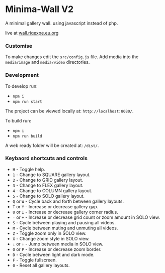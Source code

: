 # Minima-Wall V2

A minimal gallery wall. using javascript instead of php.

live at [wall.riqexpe.eu.org](https://wall.riqexpe.eu.org/)

### Customise

To make changes edit the `src/config.js` file.
Add media into the `media/image` and `media/video` directories.

### Development

To develop run:
- `npm i`
- `npm run start`

The project can be viewed locally at: `http://localhost:8080/`.

To build run:
- `npm i`
- `npm run build`

A web ready folder will be created at: `/dist/`.

### Keybaord shortcuts and controls

- `H` - Toggle help.
- `1` - Change to SQUARE gallery layout.
- `2` - Change to GRID gallery layout.
- `3` - Change to FLEX gallery layout.
- `4` - Change to COLUMN gallery layout.
- `5` - Change to SOLO gallery layout.
- `Q` or `W` - Cycle back and forth between gallery layouts.
- `T` or `Y` - Increase or decrease gallery gap.
- `U` or `I` - Increase or decrease gallery corner radius.
- `-` or `+` - Increase or decrease grid count or zoom amount in SOLO view.
- `S` - Cycle between playing and pausing all videos.
- `M` - Cycle between muting and unmuting all videos.
- `Z` - Toggle zoom only in SOLO view.
- `X` - Change zoom style in SOLO view.
- `↓` or `↑` - Jump between media in SOLO view.
- `O` or `P` - Increase or decrease zoom border.
- `D` - Cycle between light and dark mode.
- `F` - Toggle fullscreen.
- `0` - Reset all gallery layouts.
